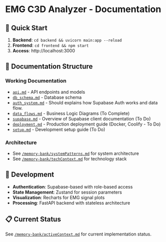 # EMG C3D Analyzer - Documentation

## 🚀 Quick Start
1. **Backend**: `cd backend && uvicorn main:app --reload`
2. **Frontend**: `cd frontend && npm start`
3. **Access**: http://localhost:3000

## 📁 Documentation Structure

### Working Documentation
- [`api.md`](./api.md) - API endpoints and models
- [`db_schema.md`](./db_schema.md) - Database schema
- [`auth_system.md`](./auth_system.md) - Should explains how Supabase Auth works and data flow.
- [`data_flows.md`](./data_flows.md) - Business Logic Diagrams (To Complete)
- [`supabase.md`](./supabase.md) - Overview of Supabase client documentation (To Do)
- [`deployment.md`](./deployment.md) - Production deployment guide (Docker, Coolify - To Do)
- [`setup.md`](./setup.md) - Development setup guide (To Do)

### Architecture
- See [`/memory-bank/systemPatterns.md`](../memory-bank/systemPatterns.md) for system architecture
- See [`/memory-bank/techContext.md`](../memory-bank/techContext.md) for technology stack

## 🔧 Development
- **Authentication**: Supabase-based with role-based access
- **State Management**: Zustand for session parameters
- **Visualization**: Recharts for EMG signal plots
- **Processing**: FastAPI backend with stateless architecture

## 📋 Current Status
See [`/memory-bank/activeContext.md`](../memory-bank/activeContext.md) for current implementation status.